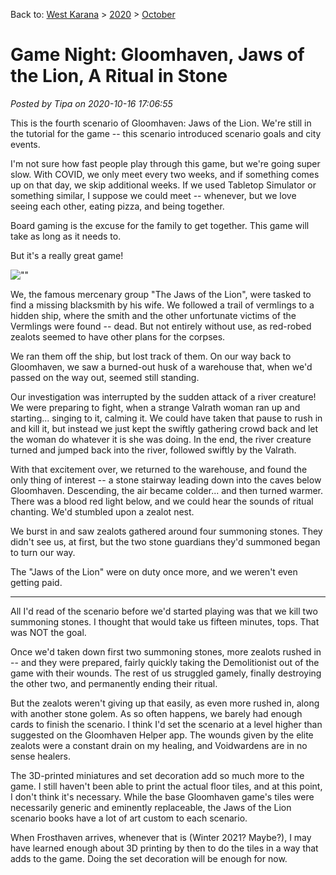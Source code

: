 Back to: [West Karana](/posts/westkarana.md) > [2020](/posts/2020/westkarana.md) > [October](./westkarana.md)
# Game Night: Gloomhaven, Jaws of the Lion, A Ritual in Stone

*Posted by Tipa on 2020-10-16 17:06:55*


This is the fourth scenario of Gloomhaven: Jaws of the Lion. We're still in the tutorial for the game -- this scenario introduced scenario goals and city events.



I'm not sure how fast people play through this game, but we're going super slow. With COVID, we only meet every two weeks, and if something comes up on that day, we skip additional weeks. If we used Tabletop Simulator or something similar, I suppose we could meet -- whenever, but we love seeing each other, eating pizza, and being together.



Board gaming is the excuse for the family to get together. This game will take as long as it needs to.



But it's a really great game!



![\"\"](\"https://chasingdings.com/wp-content/uploads/2020/10/1-IMG_1958.jpg\")

We, the famous mercenary group \"The Jaws of the Lion\", were tasked to find a missing blacksmith by his wife. We followed a trail of vermlings to a hidden ship, where the smith and the other unfortunate victims of the Vermlings were found -- dead. But not entirely without use, as red-robed zealots seemed to have other plans for the corpses.



We ran them off the ship, but lost track of them. On our way back to Gloomhaven, we saw a burned-out husk of a warehouse that, when we'd passed on the way out, seemed still standing.



Our investigation was interrupted by the sudden attack of a river creature! We were preparing to fight, when a strange Valrath woman ran up and starting... singing to it, calming it. We could have taken that pause to rush in and kill it, but instead we just kept the swiftly gathering crowd back and let the woman do whatever it is she was doing. In the end, the river creature turned and jumped back into the river, followed swiftly by the Valrath.



With that excitement over, we returned to the warehouse, and found the only thing of interest -- a stone stairway leading down into the caves below Gloomhaven. Descending, the air became colder... and then turned warmer. There was a blood red light below, and we could hear the sounds of ritual chanting. We'd stumbled upon a zealot nest.



We burst in and saw zealots gathered around four summoning stones. They didn't see us, at first, but the two stone guardians they'd summoned began to turn our way.



The \"Jaws of the Lion\" were on duty once more, and we weren't even getting paid.





---



All I'd read of the scenario before we'd started playing was that we kill two summoning stones. I thought that would take us fifteen minutes, tops. That was NOT the goal.



Once we'd taken down first two summoning stones, more zealots rushed in -- and they were prepared, fairly quickly taking the Demolitionist out of the game with their wounds. The rest of us struggled gamely, finally destroying the other two, and permanently ending their ritual.



But the zealots weren't giving up that easily, as even more rushed in, along with another stone golem. As so often happens, we barely had enough cards to finish the scenario. I think I'd set the scenario at a level higher than suggested on the Gloomhaven Helper app. The wounds given by the elite zealots were a constant drain on my healing, and Voidwardens are in no sense healers.



The 3D-printed miniatures and set decoration add so much more to the game. I still haven't been able to print the actual floor tiles, and at this point, I don't think it's necessary. While the base Gloomhaven game's tiles were necessarily generic and eminently replaceable, the Jaws of the Lion scenario books have a lot of art custom to each scenario.



When Frosthaven arrives, whenever that is (Winter 2021? Maybe?), I may have learned enough about 3D printing by then to do the tiles in a way that adds to the game. Doing the set decoration will be enough for now.



